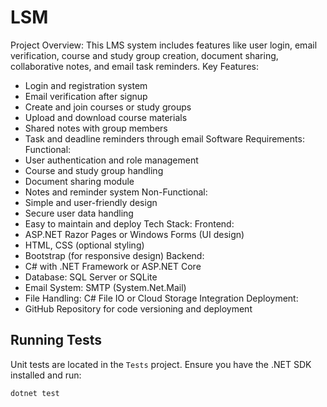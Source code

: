 # LSM

Project Overview:
This LMS system includes features like user login, email verification, course and study group
creation, document sharing, collaborative notes, and email task reminders.
Key Features:
- Login and registration system
- Email verification after signup
- Create and join courses or study groups
- Upload and download course materials
- Shared notes with group members
- Task and deadline reminders through email
Software Requirements:
Functional:
- User authentication and role management
- Course and study group handling
- Document sharing module
- Notes and reminder system
Non-Functional:
- Simple and user-friendly design
- Secure user data handling
- Easy to maintain and deploy
Tech Stack:
Frontend:
- ASP.NET Razor Pages or Windows Forms (UI design)
- HTML, CSS (optional styling)
- Bootstrap (for responsive design)
Backend:
- C# with .NET Framework or ASP.NET Core
- Database: SQL Server or SQLite
- Email System: SMTP (System.Net.Mail)
- File Handling: C# File IO or Cloud Storage Integration
Deployment:
- GitHub Repository for code versioning and deployment

## Running Tests

Unit tests are located in the `Tests` project. Ensure you have the .NET SDK installed and run:

```bash
dotnet test
```


